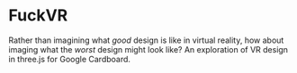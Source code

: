 # FuckVR

Rather than imagining what _good_ design is like in virtual reality, how about imaging what the _worst_ design might look like? An exploration of VR design in three.js for Google Cardboard.
